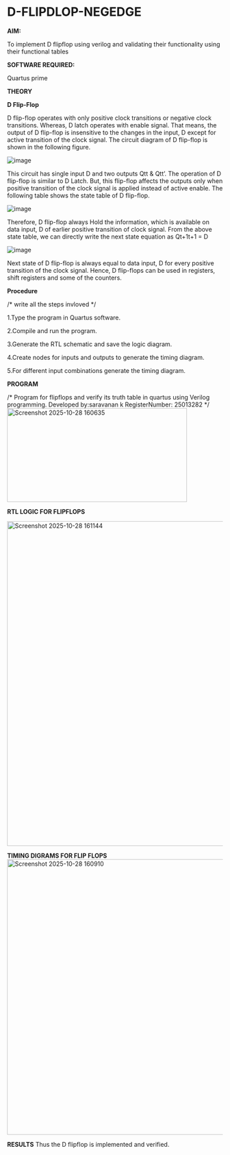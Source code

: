 # D-FLIPDLOP-NEGEDGE

**AIM:**

To implement  D flipflop using verilog and validating their functionality using their functional tables

**SOFTWARE REQUIRED:**

Quartus prime

**THEORY**

**D Flip-Flop**

D flip-flop operates with only positive clock transitions or negative clock transitions. Whereas, D latch operates with enable signal. That means, the output of D flip-flop is insensitive to the changes in the input, D except for active transition of the clock signal. The circuit diagram of D flip-flop is shown in the following figure.

![image](https://github.com/naavaneetha/D-FLIPDLOP-NEGEDGE/assets/154305477/48c81fe8-bc3f-40e7-95e2-519fc155ad51)

This circuit has single input D and two outputs Qtt & Qtt’. The operation of D flip-flop is similar to D Latch. But, this flip-flop affects the outputs only when positive transition of the clock signal is applied instead of active enable. The following table shows the state table of D flip-flop.

![image](https://github.com/naavaneetha/D-FLIPDLOP-NEGEDGE/assets/154305477/e5f3fda7-68ec-4a3a-a0a4-cf6f9cc4ab55)

Therefore, D flip-flop always Hold the information, which is available on data input, D of earlier positive transition of clock signal. From the above state table, we can directly write the next state equation as Qt+1t+1 = D

![image](https://github.com/naavaneetha/D-FLIPDLOP-NEGEDGE/assets/154305477/8592c0d8-2917-4142-91b9-d6c30dd891d2)

Next state of D flip-flop is always equal to data input, D for every positive transition of the clock signal. Hence, D flip-flops can be used in registers, shift registers and some of the counters.

**Procedure**

/* write all the steps invloved */

1.Type the program in Quartus software.

2.Compile and run the program.

3.Generate the RTL schematic and save the logic diagram.

4.Create nodes for inputs and outputs to generate the timing diagram.

5.For different input combinations generate the timing diagram. 

**PROGRAM**

/* Program for flipflops and verify its truth table in quartus using Verilog programming. Developed by:saravanan k RegisterNumber: 25013282
*/
<img width="420" height="219" alt="Screenshot 2025-10-28 160635" src="https://github.com/user-attachments/assets/4836c56d-10ff-4397-a2e9-baa6abb95ce6" />

**RTL LOGIC FOR FLIPFLOPS**

<img width="1270" height="758" alt="Screenshot 2025-10-28 161144" src="https://github.com/user-attachments/assets/546784a5-8f5c-4fc9-b4eb-0a73165969ea" />

**TIMING DIGRAMS FOR FLIP FLOPS**
<img width="1037" height="643" alt="Screenshot 2025-10-28 160910" src="https://github.com/user-attachments/assets/9a3a9cbf-fe94-458e-9ff4-7d02d90e40a2" />

**RESULTS**
Thus the D flipflop is implemented and verified.

